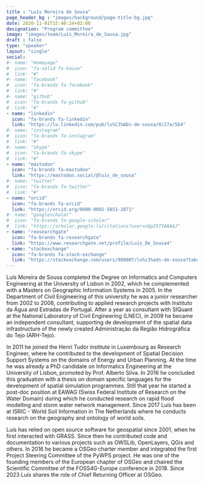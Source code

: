 ```yaml
---
title : "Luís Moreira de Sousa"
page_header_bg : "images/background/page-title-bg.jpg"
date: 2020-11-01T15:40:24+02:00
designation: "Program committee"
image: "images/team/Luis_Moreira_de_Sousa.jpg"
draft : false
type: "speaker"
layout: "single"
social:
#- name: "Homepage"
#  icon: "fa-solid fa-house"
#  link: "#"
#- name: "facebook"
#  icon: "fa-brands fa-facebook"
#  link: "#"
#- name: "github"
#  icon: "fa-brands fa-github"
#  link: "#"
- name: "linkedin"
  icon: "fa-brands fa-linkedin"
  link: "https://lu.linkedin.com/pub/lu%C3%ADs-de-sousa/0/27a/5b4"
#- name: "instagram"
#  icon: "fa-brands fa-instagram"
#  link: "#"
#- name: "skype"
#  icon: "fa-brands fa-skype"
#  link: "#"
- name: "mastodon"
  icon: "fa-brands fa-mastodon"
  link: "https://mastodon.social/@luis_de_sousa"
#- name: "twitter"
#  icon: "fa-brands fa-twitter"
#  link: "#"
- name: "orcid"
  icon: "fa-brands fa-orcid"
  link: "https://orcid.org/0000-0002-5851-2071"
#- name: "googlescholar"
#  icon: "fa-brands fa-google-scholar"
#  link: "https://scholar.google.lu/citations?user=nQpZSTYAAAAJ"
- name: "reasearchgate"
  icon: "fa-brands fa-researchgate"
  link: "https://www.researchgate.net/profile/Luis_De_Sousa4"
- name: "stackexchange"
  icon: "fa-brands fa-stack-exchange"
  link: "https://stackexchange.com/users/989007/lu%c3%ads-de-sousa?tab=reputation"
---
```


Luís Moreira de Sousa completed the Degree on Informatics and Computers
Engineering at the University of Lisbon in 2002, which he complemented with a
Masters on Geographic Information Systems in 2005. In the Department of Civil
Engineering of this university he was a junior researcher from 2002 to 2008,
contributing to applied research projects with Instituto da Água and Estradas
de Portugal. After a year as consultant with SIQuant at the National Laboratory
of Civil Engineering (LNEC), in 2009 he became an independent consultant,
supporting de development of the spatial data infrastructure of the newly
created Administração da Região Hidrográfica do Tejo (ARH-Tejo).

In 2011 he joined the Henri Tudor institute in Luxembourg as Research Engineer,
where he contributed to the development of Spatial Decision Support Systems on
the domains of Energy and Urban Planning. At the time he was already a PhD
candidate on Informatics Engineering at the University of Lisbon, promoted by
Prof. Alberto Silva.  In 2016 he concluded this graduation with a thesis on
domain specific languages for the development of spatial simulation programmes.
Still that year he started a post-doc position at EAWAG (Swiss Federal
Institute of Research on the Water Domain) during which he conducted research
on rapid flood modelling and storm water network management. Since 2017 Luís
has been at ISRIC - World Soil Information in The Netherlands where he conducts
research on the geography and ontology of world soils.

Luís has relied on open source software for geospatial since 2001, when he
first interacted with GRASS. Since then he contributed code and documentation
to various projects such as OWSLib, OpenLayers, QGis and others. In 2016 he
became a OSGeo charter member and integrated the first Project Steering
Committee of the PyWPS project. He was one of the founding members of the
European chapter of OSGeo and chaired the Scientific Committee of the
FOSS4G-Europe conference in 2018.  Since 2023 Luís shares the role of Chief
Returning Officer at OSGeo.
